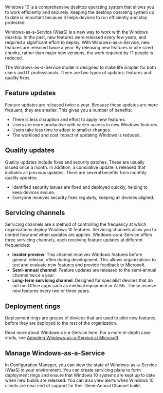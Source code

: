 Windows 10 is a comprehensive desktop operating system that allows you to work efficiently and securely. Keeping the desktop operating system up to date is important because it helps devices to run efficiently and stay protected.

Windows-as-a-Service (WaaS) is a new way to work with the Windows desktop. In the past, new features were released every few years, and required a significant effort to deploy. With Windows-as-a-Service, new features are released twice a year. By releasing new features in bite sized chunks, rather than major new versions, the work required by IT people is reduced.

The Windows-as-a-Service model is designed to make life simpler for both users and IT professionals. There are two types of updates: features and quality fixes.

## Feature updates

Feature updates are released twice a year. Because these updates are more frequent, they are smaller. This gives you a number of benefits:

 -  There is less disruption and effort to apply new features.
 -  Users are more productive with earlier access to new Windows features.
 -  Users take less time to adapt to smaller changes.
 -  The workload and cost impact of updating Windows is reduced.

## Quality updates

Quality updates include fixes and security patches. These are usually issued once a month. In addition, a cumulative update is released that includes all previous updates. There are several benefits from monthly quality updates:

 -  Identified security issues are fixed and deployed quickly, helping to keep devices secure.
 -  Everyone receives security fixes regularly, keeping all devices aligned.

## Servicing channels

Servicing channels are a method of controlling the frequency at which organizations deploy Windows 10 features. Servicing channels allow you to control how and when updates are applies. Windows-as-a-Service offers three servicing channels, each receiving feature updates at different frequencies:

 -  **Insider preview**. This channel receives Windows features before general release, often during development. This allows organizations to test and evaluate new features and provide feedback to Microsoft.
 -  **Semi-annual channel**. Feature updates are released to the semi-annual channel twice a year.
 -  **Long-term servicing channel**. Designed for specialist devices that do not run Office apps such as medical equipment or ATMs. These receive new features every two or three years.

## Deployment rings

Deployment rings are groups of devices that are used to pilot new features, before they are deployed to the rest of the organization.

Read more about Windows-as-a-Service here. For a more in-depth case study, see [Adopting Windows-as-a-Service at Microsoft](https://www.microsoft.com/itshowcase/adopting-windows-as-a-service-at-microsoft).

## Manage Windows-as-a-Service

In Configuration Manager, you can view the state of Windows-as-a-Service (WaaS) in your environment. You can create servicing plans to form deployment rings and ensure that Windows 10 systems are kept up to date when new builds are released. You can also view alerts when Windows 10 clients are near end of support for their Semi-Annual Channel build.
